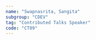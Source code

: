 ```yaml
---
name: "Swapnasrita, Sangita"
subgroup: "CDEV"
tag: "Contributed Talks Speaker"
code: "CT09"
---
```


